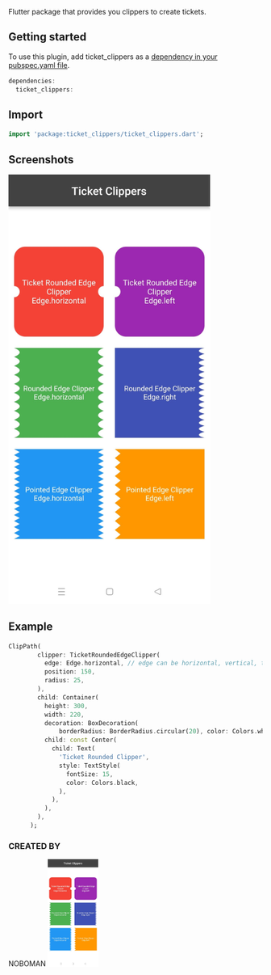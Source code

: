 Flutter package that provides you clippers to create tickets.

## Getting started

To use this plugin, add ticket_clippers as a [dependency in your pubspec.yaml file](https://flutter.io/docs/development/packages-and-plugins/using-packages).
```dart
dependencies:
  ticket_clippers: 
```

## Import

```dart
import 'package:ticket_clippers/ticket_clippers.dart';
```

## Screenshots
 <img src="https://github.com/NouzNoushad/ticket_clippers/raw/main/ticket_clippers.jpg" width="400em" />

## Example

```dart
ClipPath(
        clipper: TicketRoundedEdgeClipper(
          edge: Edge.horizontal, // edge can be horizontal, vertical, top, left, right, bottom and all.
          position: 150,
          radius: 25,
        ),
        child: Container(
          height: 300,
          width: 220,
          decoration: BoxDecoration(
              borderRadius: BorderRadius.circular(20), color: Colors.white),
          child: const Center(
            child: Text(
              'Ticket Rounded Clipper',
              style: TextStyle(
                fontSize: 15,
                color: Colors.black,
              ),
            ),
          ),
        ),
      );
```
### CREATED BY
 NOBOMAN
<img src="https://github.com/NouzNoushad/ticket_clippers/raw/main/ticket_clippers.jpg" width="100em" hight="100em"/>